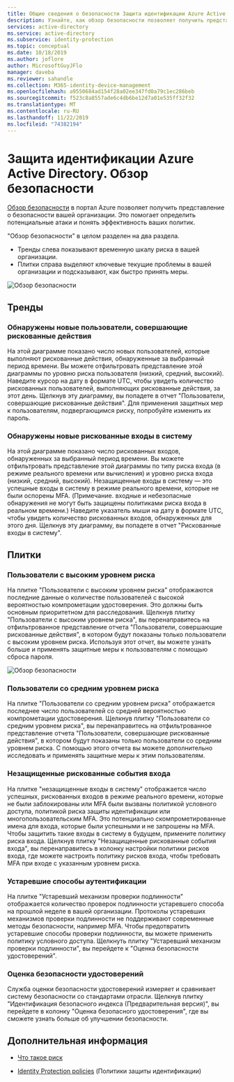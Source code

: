```yaml
---
title: Общие сведения о безопасности Защита идентификации Azure Active Directory
description: Узнайте, как обзор безопасности позволяет получить представление о безопасности вашей организации.
services: active-directory
ms.service: active-directory
ms.subservice: identity-protection
ms.topic: conceptual
ms.date: 10/18/2019
ms.author: joflore
author: MicrosoftGuyJFlo
manager: daveba
ms.reviewer: sahandle
ms.collection: M365-identity-device-management
ms.openlocfilehash: a9550684ad154f28a02ee347fd0a79c1ec286beb
ms.sourcegitcommit: f523c8a8557ade6c4db6be12d7a01e535ff32f32
ms.translationtype: MT
ms.contentlocale: ru-RU
ms.lasthandoff: 11/22/2019
ms.locfileid: "74382194"
---
```

# <a name="azure-active-directory-identity-protection---security-overview"></a>Защита идентификации Azure Active Directory. Обзор безопасности

[Обзор безопасности](https://aka.ms/IdentityProtectionRefresh) в портал Azure позволяет получить представление о безопасности вашей организации. Это помогает определить потенциальные атаки и понять эффективность ваших политик.

"Обзор безопасности" в целом разделен на два раздела.

- Тренды слева показывают временную шкалу риска в вашей организации.
- Плитки справа выделяют ключевые текущие проблемы в вашей организации и подсказывают, как быстро принять меры.

![Обзор безопасности](./media/concept-identity-protection-security-overview/01.png)
  
## <a name="trends"></a>Тренды

### <a name="new-risky-users-detected"></a>Обнаружены новые пользователи, совершающие рискованные действия

На этой диаграмме показано число новых пользователей, которые выполняют рискованные действия, обнаруженные за выбранный период времени. Вы можете отфильтровать представление этой диаграммы по уровню риска пользователя (низкий, средний, высокий). Наведите курсор на дату в формате UTC, чтобы увидеть количество рискованных пользователей, выполняющих рискованные действия, за этот день. Щелкнув эту диаграмму, вы попадете в отчет "Пользователи, совершающие рискованные действия". Для применения защитных мер к пользователям, подвергающимся риску, попробуйте изменить их пароль.

### <a name="new-risky-sign-ins-detected"></a>Обнаружены новые рискованные входы в систему

На этой диаграмме показано число рискованных входов, обнаруженных за выбранный период времени. Вы можете отфильтровать представление этой диаграммы по типу риска входа (в режиме реального времени или вычисления) и уровню риска входа (низкий, средний, высокий). Незащищенные входы в систему — это успешные входы в систему в режиме реального времени, которые не были оспорены MFA. (Примечание. входные и небезопасные обнаружения не могут быть защищены политиками риска входа в реальном времени.) Наведите указатель мыши на дату в формате UTC, чтобы увидеть количество рискованных входов, обнаруженных для этого дня. Щелкнув эту диаграмму, вы попадете в отчет "Рискованные входы в систему".

## <a name="tiles"></a>Плитки
 
### <a name="high-risk-users"></a>Пользователи с высоким уровнем риска

На плитке "Пользователи с высоким уровнем риска" отображаются последние данные о количестве пользователей с высокой вероятностью компрометации удостоверения. Это должны быть основным приоритетном для расследования. Щелкнув плитку "Пользователи с высоким уровнем риска", вы перенаправитесь на отфильтрованное представление отчета "Пользователи, совершающие рискованные действия", в котором будут показаны только пользователи с высоким уровнем риска. Используя этот отчет, вы можете узнать больше и применять защитные меры к пользователям с помощью сброса пароля.

![Обзор безопасности](./media/concept-identity-protection-security-overview/02.png)

### <a name="medium-risk-users"></a>Пользователи со средним уровнем риска
На плитке "Пользователи со средним уровнем риска" отображается последнее число пользователей со средней вероятностью компрометации удостоверения. Щелкнув плитку "Пользователи со средним уровнем риска", вы перенаправитесь на отфильтрованное представление отчета "Пользователи, совершающие рискованные действия", в котором будут показаны только пользователи со средним уровнем риска. С помощью этого отчета вы можете дополнительно исследовать и применять защитные меры к этим пользователям.

### <a name="unprotected-risky-sign-ins"></a>Незащищенные рискованные события входа

На плитке "незащищенные входы в систему" отображается число успешных, рискованных входов в режиме реального времени, которые не были заблокированы или MFA были вызваны политикой условного доступа, политикой риска защиты идентификации или многопользовательским MFA. Это потенциально скомпрометированные имена для входа, которые были успешными и не запрошены на MFA. Чтобы защитить такие входы в систему в будущем, примените политику риска входа. Щелкнув плитку "Незащищенные рискованные события входа", вы перенаправитесь в колонку настройки политики рисков входа, где можете настроить политику рисков входа, чтобы требовать MFA при входе с указанным уровнем риска.

### <a name="legacy-authentication"></a>Устаревшие способы аутентификации

На плитке "Устаревший механизм проверки подлинности" отображается количество проверок подлинности устаревшего способа на прошлой неделе в вашей организации. Протоколы устаревших механизмов проверки подлинности не поддерживают современные методы безопасности, например MFA. Чтобы предотвратить устаревшие способы проверки подлинности, вы можете применить политику условного доступа. Щелкнуть плитку "Устаревший механизм проверки подлинности", вы перейдете к "Оценка безопасности удостоверений".

### <a name="identity-secure-score"></a>Оценка безопасности удостоверений

Служба оценки безопасности удостоверений измеряет и сравнивает систему безопасности со стандартами отрасли. Щелкнув плитку "Идентификация безопасного индекса (Предварительная версия)", вы перейдете в колонку "Оценка безопасного удостоверения", где вы сможете узнать больше об улучшении безопасности.

## <a name="next-steps"></a>Дополнительная информация

- [Что такое риск](concept-identity-protection-risks.md)

- [Identity Protection policies](concept-identity-protection-policies.md) (Политики защиты идентификации)
